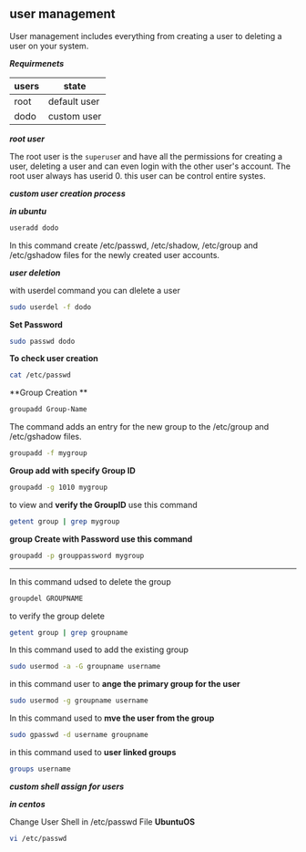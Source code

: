 ## user management
User management includes everything from creating a user to deleting a user on your system.

_**Requirmenets**_

|users | state |
|---|---|
| root | default user |
| dodo | custom user |

_**root user**_

The root user is the `superuse`r and have all the permissions for creating a user, deleting a user and can even login with the other user's account. The root user always has userid 0. this user can be control entire systes.

_**custom user creation process**_

_**in ubuntu**_

```bash
useradd dodo
```
In this command create /etc/passwd, /etc/shadow, /etc/group and /etc/gshadow files for the newly created user accounts.

_**user deletion**_

with userdel command you can dlelete a user

```bash
sudo userdel -f dodo
```
**Set Password**

```bash
sudo passwd dodo
```
**To check user creation**

```bash
cat /etc/passwd
```
**Group Creation **

```bash 
groupadd Group-Name
```
The command adds an entry for the new group to the /etc/group and /etc/gshadow files.

```bash
groupadd -f mygroup
```

**Group add with specify Group ID**

```bash
groupadd -g 1010 mygroup
```
to view and **verify the GroupID** use this command

```bash
getent group | grep mygroup
```
**group Create with Password use this command**

```bash
groupadd -p grouppassword mygroup
```
---

In this command udsed to delete the group

```bash
groupdel GROUPNAME
```
to verify the group delete

```bash
getent group | grep groupname
```
In this command used to add the existing group

```bash
sudo usermod -a -G groupname username
```
in this command user to **ange the primary group for the user**
```bash
sudo usermod -g groupname username
```

In this command used to **mve the user from the group**
```bash
sudo gpasswd -d username groupname
```

in this command used to **user linked groups**
```bash
groups username
```

_**custom shell assign for users**_

_**in centos**_

Change User Shell in /etc/passwd File **UbuntuOS**

```bash
vi /etc/passwd
```


